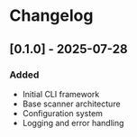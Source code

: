 # Changelog

## [0.1.0] - 2025-07-28
### Added
- Initial CLI framework
- Base scanner architecture
- Configuration system
- Logging and error handling
